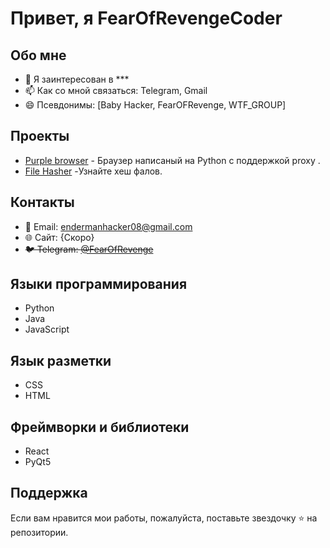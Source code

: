 # Привет, я FearOfRevengeCoder

## Обо мне

- 👀 Я заинтересован в ***
- 📫 Как со мной связаться: Telegram, Gmail
- 😄 Псевдонимы: [Baby Hacker, FearOFRevenge, WTF_GROUP]

## Проекты

- [Purple browser](https://github.com/FearOfRevengeCoder/Purple-browser) - Браузер написаный на Python с поддержкой proxy .
- [File Hasher](https://github.com/FearOfRevengeCoder/file_hasher/tree/hash) -Узнайте хеш фалов.

## Контакты

- 📧 Email: endermanhacker08@gmail.com
- 🌐 Сайт: {Скоро}
- ~~🐦 Telegram: [@FearOfRevenge](https://t.me/FearOfRevenge)~~

## Языки программирования
- Python
- Java
- JavaScript

## Язык разметки

- CSS
- HTML


## Фреймворки и библиотеки

- React
- PyQt5

## Поддержка

Если вам нравится мои работы, пожалуйста, поставьте звездочку ⭐ на репозитории.
